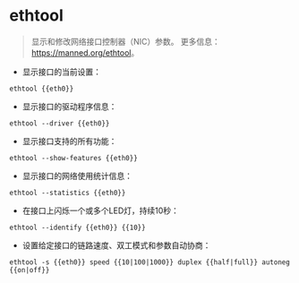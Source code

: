 # ethtool

> 显示和修改网络接口控制器（NIC）参数。
> 更多信息：<https://manned.org/ethtool>。

- 显示接口的当前设置：

`ethtool {{eth0}}`

- 显示接口的驱动程序信息：

`ethtool --driver {{eth0}}`

- 显示接口支持的所有功能：

`ethtool --show-features {{eth0}}`

- 显示接口的网络使用统计信息：

`ethtool --statistics {{eth0}}`

- 在接口上闪烁一个或多个LED灯，持续10秒：

`ethtool --identify {{eth0}} {{10}}`

- 设置给定接口的链路速度、双工模式和参数自动协商：

`ethtool -s {{eth0}} speed {{10|100|1000}} duplex {{half|full}} autoneg {{on|off}}`